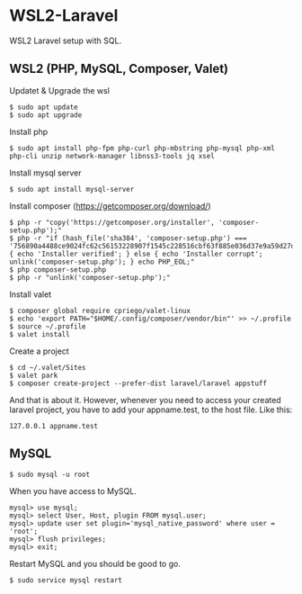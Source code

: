 # WSL2-Laravel
WSL2 Laravel setup with SQL. 

## WSL2 (PHP, MySQL, Composer, Valet)
Updatet & Upgrade the wsl

    $ sudo apt update
    $ sudo apt upgrade
    
Install php 
  
    $ sudo apt install php-fpm php-curl php-mbstring php-mysql php-xml php-cli unzip network-manager libnss3-tools jq xsel 

Install mysql server

    $ sudo apt install mysql-server
    
Install composer (https://getcomposer.org/download/)
  
    $ php -r "copy('https://getcomposer.org/installer', 'composer-setup.php');"
    $ php -r "if (hash_file('sha384', 'composer-setup.php') === '756890a4488ce9024fc62c56153228907f1545c228516cbf63f885e036d37e9a59d27d63f46af1d4d07ee0f76181c7d3') { echo 'Installer verified'; } else { echo 'Installer corrupt'; unlink('composer-setup.php'); } echo PHP_EOL;"
    $ php composer-setup.php
    $ php -r "unlink('composer-setup.php');"
    
Install valet

    $ composer global require cpriego/valet-linux
    $ echo 'export PATH="$HOME/.config/composer/vendor/bin"' >> ~/.profile
    $ source ~/.profile
    $ valet install
    
Create a project
  
    $ cd ~/.valet/Sites
    $ valet park
    $ composer create-project --prefer-dist laravel/laravel appstuff
    

And that is about it. However, whenever you need to access your created laravel project, you have to add your appname.test, to the host file. Like this:
    
    127.0.0.1 appname.test



## MySQL

    $ sudo mysql -u root
    
When you have access to MySQL. 

    mysql> use mysql;
    mysql> select User, Host, plugin FROM mysql.user;
    mysql> update user set plugin='mysql_native_password' where user = 'root';
    mysql> flush privileges;
    mysql> exit; 
    
Restart MySQL and you should be good to go. 

    $ sudo service mysql restart

















